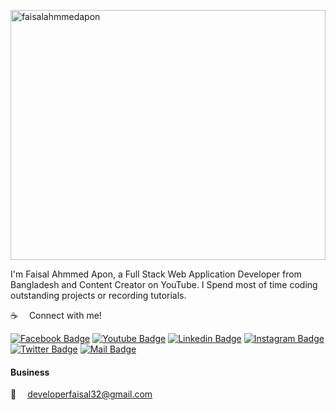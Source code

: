 <p align="left"> <a href="https://www.facebook.com/faisalahmmedapon" target="blank">
<img width="100%" height="400px" src="https://scontent.fdac24-2.fna.fbcdn.net/v/t39.30808-6/271654336_1075058576620120_4287395965027595800_n.jpg?_nc_cat=108&ccb=1-7&_nc_sid=a2f6c7&_nc_eui2=AeF82SHVLu9a8ZgnqEVGYul5FnenkfVQH10Wd6eR9VAfXVo6H8X_LcxYg4nC_dQyY56A268grYDu8OQhA13l2WO-&_nc_ohc=1CQgTrbT_hkAX_ukDGC&_nc_ht=scontent.fdac24-2.fna&oh=00_AfDYaMeHCG_ey3xTNd5pluU4EjqdSMkYMqhnS4feIeO6OQ&oe=6509C085" alt="faisalahmmedapon" />
</a> </p>


I'm Faisal Ahmmed Apon, a Full Stack Web Application Developer from Bangladesh and Content Creator on YouTube. I Spend most of time coding outstanding projects or recording tutorials.

:coffee: &emsp;Connect with me!

[![Facebook Badge](https://img.shields.io/badge/Facebook-1877F2?style=for-the-badge&logo=facebook&logoColor=white)](https://www.facebook.com/faisalahmmedapon) 
[![Youtube Badge](https://img.shields.io/badge/YouTube-FF0000?style=for-the-badge&logo=youtube&logoColor=white)](https://youtube.com/@faisalahmmedapon) 
[![Linkedin Badge](https://img.shields.io/badge/LinkedIn-0077B5?style=for-the-badge&logo=linkedin&logoColor=white)](https://www.linkedin.com/in/faisalahmmedapon/) 
[![Instagram Badge](https://img.shields.io/badge/Instagram-E4405F?style=for-the-badge&logo=instagram&logoColor=white)](https://instagram.com/faisalahmmedapon) 
[![Twitter Badge](https://img.shields.io/badge/Twitter-1DA1F2?style=for-the-badge&logo=twitter&logoColor=white)](https://twitter.com/faisalahmmedapo) 
[![Mail Badge](https://img.shields.io/badge/Gmail-D14836?style=for-the-badge&logo=gmail&logoColor=white)](mailto:developerfaisal32@gmail.com)


#### Business

:email: &emsp;developerfaisal32@gmail.com
<br >

